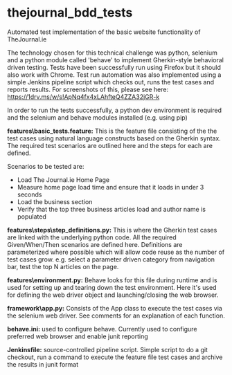 # thejournal_bdd_tests
Automated test implementation of the basic website functionality of TheJournal.ie

The technology chosen for this technical challenge was python, selenium and a python module called 'behave' to implement Gherkin-style behavioral driven testing. Tests have been successfully run using Firefox but it should also work with Chrome. Test run automation was also implemented using a simple Jenkins pipeline script which checks out, runs the test cases and reports results. For screenshots of this, please see here: https://1drv.ms/w/s!ApNq4fx4xLAhfteQ4ZZA32jGR-k 

In order to run the tests successfully, a python dev environment is required and the selenium and behave modules installed (e.g. using pip) 

**features\basic_tests.feature:** This is the feature file consisting of the the test cases using natural language constructs based on the Gherkin syntax. The required test scenarios are outlined here and the steps for each are defined. 

Scenarios to be tested are: 
- Load The Journal.ie Home Page
- Measure home page load time and ensure that it loads in under 3 seconds
- Load the business section
- Verify that the top three business articles load and author name is populated

**features\steps\step_definitions.py:** This is where the Gherkin test cases are linked with the underlying python code. All the required Given/When/Then scenarios are defined here. Definitions are parameterized where possible which will allow code reuse as the number of test cases grow. e.g. select a parameter driven category from navigation bar, test the top N articles on the page. 

**features\environment.py:** Behave looks for this file during runtime and is used for setting up and tearing down the test environment. Here it's used for defining the web driver object and launching/closing the web browser. 

**framework\app.py:** Consists of the App class to execute the test cases via the selenium web driver. See comments for an explanation of each function. 

**behave.ini:** used to configure behave. Currently used to configure preferred web browser and enable junit reporting

**Jenkinsfile:** source-controlled pipeline script. Simple script to do a git checkout, run a command to execute the feature file test cases and archive the results in junit format



